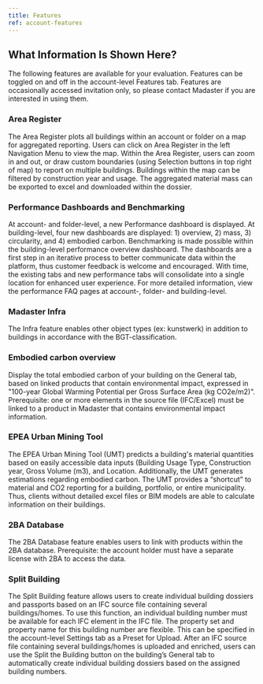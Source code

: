 ```yaml
---
title: Features
ref: account-features
---
```


## What Information Is Shown Here?
The following features are available for your evaluation. Features can be toggled on and off in the account-level Features tab. Features are occasionally accessed invitation only, so please contact Madaster if you are interested in using them.

### Area Register
The Area Register plots all buildings within an account or folder on a map for aggregated reporting. Users can click on Area Register in the left Navigation Menu to view the map. Within the Area Register, users can zoom in and out, or draw custom boundaries (using Selection buttons in top right of map) to report on multiple buildings. Buildings within the map can be filtered by construction year and usage. The aggregated material mass can be exported to excel and downloaded within the dossier.

### Performance Dashboards and Benchmarking
At account- and folder-level, a new Performance dashboard is displayed. At building-level, four new dashboards are displayed: 1) overview, 2) mass, 3) circularity, and 4) embodied carbon. Benchmarking is made possible within the building-level performance overview dashboard. The dashboards are a first step in an iterative process to better communicate data within the platform, thus customer feedback is welcome and encouraged. With time, the existing tabs and new performance tabs will consolidate into a single location for enhanced user experience. For more detailed information, view the performance FAQ pages at account-, folder- and building-level.

### Madaster Infra
The Infra feature enables other object types (ex: kunstwerk) in addition to buildings in accordance with the BGT-classification.

### Embodied carbon overview
Display the total embodied carbon of your building on the General tab, based on linked products that contain environmental impact, expressed in "100-year Global Warming Potential per Gross Surface Area (kg CO2e/m2)". Prerequisite: one or more elements in the source file (IFC/Excel) must be linked to a product in Madaster that contains environmental impact information.

### EPEA Urban Mining Tool 
The EPEA Urban Mining Tool (UMT) predicts a building's material quantities based on easily accessible data inputs (Building Usage Type, Construction year, Gross Volume (m3), and Location. Additionally, the UMT generates estimations regarding embodied carbon. The UMT provides a “shortcut” to material and CO2 reporting for a building, portfolio, or entire municipality. Thus, clients without detailed excel files or BIM models are able to calculate information on their buildings. 

### 2BA Database 
The 2BA Database feature enables users to link with products within the 2BA database. Prerequisite: the account holder must have a separate license with 2BA to access the data.


### Split Building 
The Split Building feature allows users to create individual building dossiers and passports based on an IFC source file containing several buildings/homes. To use this function, an individual building number must be available for each IFC element in the IFC file. The property set and property name for this building number are flexible. This can be specified in the account-level Settings tab as a Preset for Upload. After an IFC source file containing several buildings/homes is uploaded and enriched, users can use the Split the Building button on the building’s General tab to automatically create individual building dossiers based on the assigned building numbers.

